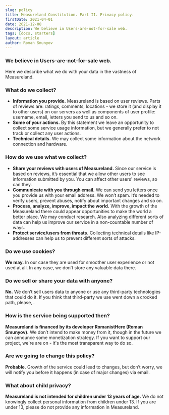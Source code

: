 ```yaml
---
slug: policy
title: Measureland Constitution. Part II. Privacy policy.
firstDate: 2021-04-01
date: 2021-12-08
description: We believe in Users-are-not-for-sale web.
tags: [docs, starters]
layout: article
author: Roman Smunyov
---
```


<script>
    import TextLink from "$lib/components/ui-elements/TextLink.svelte";
    import Summary from "$lib/components/Article/Summary.svelte";
</script>

### We believe in Users-are-not-for-sale web.
Here we describe what we do with your data in the vastness of Measureland.

<Summary
    text="We are collecting and storing only the data you provide us with (plus a few technical things) and using within our service only. No selling."
/>

### What do we collect?
- **Information you provide.** Measureland is based on user reviews. Parts of reviews are: ratings, comments, locations - we store it (and display it to other users) on our servers as well as components of user profile: username, email, letters you send to us and so on.
- **Some of your actions.** By this statement we leave an opportunity to collect some service usage information, but we generally prefer to not track or collect any user actions.
- **Technical details.** We may collect some information about the network connection and hardware.

### How do we use what we collect?
- **Share your reviews with users of Measureland.** Since our service is based on reviews, it’s essential that we allow other users to see information submitted by you. You can affect other users' reviews, so can they.
- **Communicate with you through email.** We can send you letters once you provide us with your email address. We won’t spam. It’s needed to verify users, prevent abuses, notify about important changes and so on.
- **Process, analyze, improve, impact the world.** With the growth of the Measureland there could appear opportunities to make the world a better place. We may conduct research. Also analyzing different sorts of data can help us improve our service in a non-countable number of ways.
- **Protect service/users from threats.** Collecting technical details like IP-addresses can help us to prevent different sorts of attacks.

### Do we use cookies?
**We may.** In our case they are used for smoother user experience or not used at all. In any case, we don’t store any valuable data there.

### Do we sell or share your data with anyone?
**No.** We don’t sell users data to anyone or use any third-party technologies that could do it. If you think that third-party we use went down a crooked path, please, <TextLink href="mailto:support@measureland.org" text="contact us" />.

### How is the service being supported then?
**Measureland is financed by its developer RomanistHere (Roman Smunyov).** We don’t intend to make money from it, though in the future we can announce some monetization strategy. If you want to support our project, we're are on <TextLink href="https://opencollective.com/measureland" blank={true} text="Open Collective" /> - it's the most transparent way to do so.

### Are we going to change this policy?
**Probable.** Growth of the service could lead to changes, but don’t worry, we will notify you before it happens (in case of major changes) via email.

### What about child privacy?
**Measureland is not intended for children under 13 years of age.** We do not knowingly collect personal information from children under 13. If you are under 13, please do not provide any information in Measureland.
